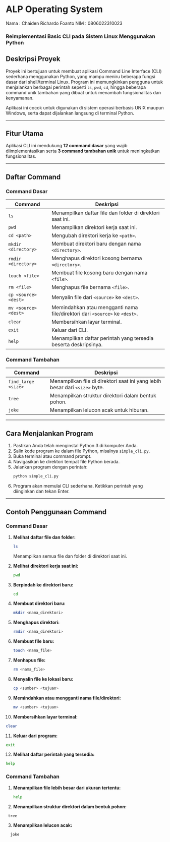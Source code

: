 # **ALP Operating System**

Nama  : Chaiden Richardo Foanto
NIM   : 0806022310023

### **Reimplementasi Basic CLI pada Sistem Linux Menggunakan Python**

## **Deskripsi Proyek**
Proyek ini bertujuan untuk membuat aplikasi Command Line Interface (CLI) sederhana menggunakan Python, yang mampu meniru beberapa fungsi dasar dari shell/terminal Linux. Program ini memungkinkan pengguna untuk menjalankan berbagai perintah seperti `ls`, `pwd`, `cd`, hingga beberapa command unik tambahan yang dibuat untuk menambah fungsionalitas dan kenyamanan.

Aplikasi ini cocok untuk digunakan di sistem operasi berbasis UNIX maupun Windows, serta dapat dijalankan langsung di terminal Python.

---

## **Fitur Utama**
Aplikasi CLI ini mendukung **12 command dasar** yang wajib diimplementasikan serta **3 command tambahan unik** untuk meningkatkan fungsionalitas. 

---

## **Daftar Command**
### **Command Dasar**
| Command                | Deskripsi                                                                 |
|------------------------|---------------------------------------------------------------------------|
| `ls`                  | Menampilkan daftar file dan folder di direktori saat ini.                |
| `pwd`                 | Menampilkan direktori kerja saat ini.                                    |
| `cd <path>`           | Mengubah direktori kerja ke `<path>`.                                    |
| `mkdir <directory>`   | Membuat direktori baru dengan nama `<directory>`.                        |
| `rmdir <directory>`   | Menghapus direktori kosong bernama `<directory>`.                        |
| `touch <file>`        | Membuat file kosong baru dengan nama `<file>`.                           |
| `rm <file>`           | Menghapus file bernama `<file>`.                                         |
| `cp <source> <dest>`  | Menyalin file dari `<source>` ke `<dest>`.                               |
| `mv <source> <dest>`  | Memindahkan atau mengganti nama file/direktori dari `<source>` ke `<dest>`.|
| `clear`               | Membersihkan layar terminal.                                             |
| `exit`                | Keluar dari CLI.                                                        |
| `help`                | Menampilkan daftar perintah yang tersedia beserta deskripsinya.         |

### **Command Tambahan**
| Command                   | Deskripsi                                                                 |
|---------------------------|---------------------------------------------------------------------------|
| `find_large <size>`       | Menampilkan file di direktori saat ini yang lebih besar dari `<size>` byte.|
| `tree`                    | Menampilkan struktur direktori dalam bentuk pohon.                       |
| `joke`                    | Menampilkan lelucon acak untuk hiburan.                                  |

---

## **Cara Menjalankan Program**
1. Pastikan Anda telah menginstal Python 3 di komputer Anda.
2. Salin kode program ke dalam file Python, misalnya `simple_cli.py`.
3. Buka terminal atau command prompt.
4. Navigasikan ke direktori tempat file Python berada.
5. Jalankan program dengan perintah:  
   ```bash
   python simple_cli.py
    ```
6. Program akan memulai CLI sederhana. Ketikkan perintah yang diinginkan dan tekan Enter.

---

## Contoh Penggunaan Command

### **Command Dasar**
1. **Melihat daftar file dan folder:**  
   ```bash
   ls
    ```
   Menampilkan semua file dan folder di direktori saat ini.
   
2. **Melihat direktori kerja saat ini:**  
   ```bash
   pwd
    ```

3. **Berpindah ke direktori baru:**  
   ```bash
   cd
    ```

4. **Membuat direktori baru:**  
   ```bash
   mkdir <nama_direktori>
    ```

5. **Menghapus direktori:**  
   ```bash
   rmdir <nama_direktori>
    ```

6. **Membuat file baru:**  
   ```bash
   touch <nama_file>
    ```

7. **Menhapus file:**  
   ```bash
   rm <nama_file>
    ```

8. **Menyalin file ke lokasi baru:**  
   ```bash
   cp <sumber> <tujuan>
    ```

9. **Memindahkan atau mengganti nama file/direktori:**  
   ```bash
   mv <sumber> <tujuan>
    ```

10. **Membersihkan layar terminal:**  
   ```bash
   clear
   ```

11. **Keluar dari program:**  
   ```bash
   exit
   ```

12. **Melihat daftar perintah yang tersedia:**  
   ```bash
   help
   ```


### **Command Tambahan**
1. **Menampilkan file lebih besar dari ukuran tertentu:**  
   ```bash
   help
   ```

2. **Menampilkan struktur direktori dalam bentuk pohon:**
  ```bash
   tree
   ```

3. **Menampilkan lelucon acak:**
  ```bash
    joke
  ```

